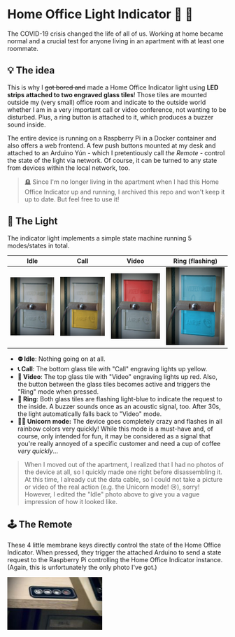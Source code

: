 # Home Office Light Indicator :flashlight: :rotating_light:

The COVID-19 crisis changed the life of all of us. Working at home became normal
and a crucial test for anyone living in an apartment with at least one roommate.

## :bulb: The idea

This is why I ~~got bored and~~ made a Home Office Indicator light using **LED
strips attached to two engraved glass tiles**! Those tiles are mounted outside
my (very small) office room and indicate to the outside world whether I am in a
very important call or video conference, not wanting to be disturbed. Plus, a
ring button is attached to it, which produces a buzzer sound inside.

The entire device is running on a Raspberry Pi in a Docker container and also
offers a web frontend. A few push buttons mounted at my desk and attached to an
Arduino Yún - which I pretentiously call *the Remote* - control the state of the
light via network. Of course, it can be turned to any state from devices within
the local network, too.

> :headstone: Since I'm no longer living in the apartment when I had this Home
Office Indicator up and running, I archived this repo and won't keep it up to
date. But feel free to use it!

## :traffic_light: The Light

The indicator light implements a simple state machine running 5 modes/states in
total.

|Idle|Call|Video|Ring (flashing)|
|---|---|---|---|
|![Idle](doc/light.jpg)|![Call](doc/light_call.jpg)|![Video](doc/light_video.jpg)|![Ring](doc/light_ring.jpg)|

- **:no_entry: Idle**: Nothing going on at all.
- **:telephone_receiver: Call**: The bottom glass tile with "Call" engraving
  lights up yellow.
- **:movie_camera: Video**: The top glass tile with "Video" engraving lights up
  red. Also, the button between the glass tiles becomes active and triggers the
  "Ring" mode when pressed.
- **:bell: Ring**: Both glass tiles are flashing light-blue to indicate the
  request to the inside. A buzzer sounds once as an acoustic signal, too. After
  30s, the light automatically falls back to "Video" mode.
- **:rainbow::unicorn: Unicorn mode:** The device goes completely crazy and
  flashes in all rainbow colors very quickly! While this mode is a must-have
  and, of course, only intended for fun, it may be considered as a signal that
  you're really annoyed of a specific customer and need a cup of coffee *very
  quickly*...

> When I moved out of the apartment, I realized that I had no photos of the
device at all, so I quickly made one right before disassembling it. At this
time, I already cut the data cable, so I could not take a picture or video of
the real action (e.g. the Unicorn mode! :cry:), sorry! However, I edited the
"Idle" photo above to give you a vague impression of how it looked like.

## :joystick: The Remote

These 4 little membrane keys directly control the state of the Home Office
Indicator. When pressed, they trigger the attached Arduino to send a state
request to the Raspberry Pi controlling the Home Office Indicator instance.
(Again, this is unfortunately the only photo I've got.)

![!Remote](doc/remote.jpg)
